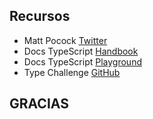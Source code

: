 ## Recursos

- Matt Pocock [Twitter](https://twitter.com/mattpocockuk)
- Docs TypeScript [Handbook](https://www.typescriptlang.org/docs/handbook/intro.html)
- Docs TypeScript [Playground](https://www.typescriptlang.org/play?#)
- Type Challenge [GitHub](https://tsch.js.org/)

## GRACIAS
